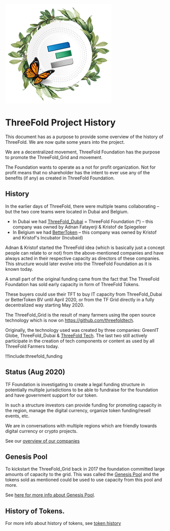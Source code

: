 ![alt](img/foundation_header_image.png)

# ThreeFold Project History

This document has as a purpose to provide some overview of the history of ThreeFold. We are now quite some years into the project.

We are a decentralized movement, ThreeFold Foundation has the purpose to promote the ThreeFold_Grid and movement. 

The Foundation wants to operate as a not for profit organization. Not for profit means that no shareholder has the intent to ever use any of the benefits (if any) as created in ThreeFold Foundation.

## History

In the earlier days of ThreeFold, there were multiple teams collaborating – but the two core teams were located in Dubai and Belgium.

- In Dubai we had [ThreeFold_Dubai](threefold_dubai) = ThreeFold Foundation (\*) – this company was owned by Adnan Fatayerji & Kristof de Spiegeleer
- In Belgium we had [BetterToken](bettertoken) – this company was owned by Kristof and Kristof's Incubator (Incubaid)

Adnan & Kristof started the ThreeFold idea (which is basically just a concept people can relate to or not) from the above-mentioned companies and have always acted in their respective capacity as directors of these companies. This structure would later evolve into the ThreeFold Foundation as it is known today.

A small part of the original funding came from the fact that The ThreeFold Foundation has sold early capacity in form of ThreeFold Tokens. 

These buyers could use their TFT to buy IT capacity from ThreeFold_Dubai or BetterToken BV until April 2020, or from the TF Grid directly in a fully decentralized way starting May 2020.

The ThreeFold_Grid is the result of many farmers using the open source technology which is now on https://github.com/threefoldtech.

Originally, the technology used was created by three companies: GreenIT Globe, ThreeFold_Dubai & [ThreeFold Tech](strategy:tftech). The last two still actively participate in the creation of tech components or content as used by all ThreeFold Farmers today.

!!!include:threefold_funding

## Status (Aug 2020)

TF Foundation is investigating to create a legal funding structure in potentially multiple jurisdictions to be able to fundraise for the foundation and have government support for our token. 

In such a structure investors can provide funding for promoting capacity in the region, manage the digital currency, organize token funding/resell events, etc. 

We are in conversations with multiple regions which are friendly towards digital currency or crypto projects.

See our [overview of our companies](threefold_companies)


## Genesis Pool

To kickstart the ThreeFold_Grid back in 2017 the foundation committed large amounts of capacity to the grid. This was called the [Genesis Pool](genesis_pool) and the tokens sold as mentioned could be used to use capacity from this pool and more.

See [here for more info about Genesis Pool](genesis_pool).


## History of Tokens.

For more info about history of tokens, see [token history](token_history)

